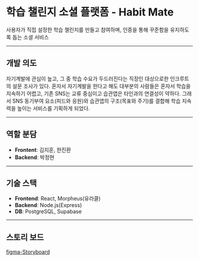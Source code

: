 # 학습 챌린지 소셜 플랫폼 - Habit Mate

사용자가 직접 설정한 학습 챌린지를 만들고 참여하며, 인증을 통해 꾸준함을 유지하도록 돕는 소셜 서비스

---

## 개발 의도

자기계발에 관심이 높고, 그 중 학습 수요가 두드러진다는 직장인 대상으로한 인크루트의 설문 조사가 있다. 혼자서 자기계발을 한다고 해도 대부분의 사람들은 혼자서 학습을 지속하기 어렵고, 기존 SNS는 교류 중심이고 습관앱은 타인과의 연결성이 약하다. 그래서 SNS 동기부여 요소(피드와 응원)와 습관앱의 구조(목표와 주기)를 결합해 학습 지속력을 높이는 서비스를 기획하게 되었다.

---

## 역할 분담

- **Frontent**: 김지훈, 한진환
- **Backend**: 박정현

---

## 기술 스택

- **Frontend**: React, Morpheus(유라클)
- **Backend**: Node.js(Express)
- **DB**: PostgreSQL, Supabase

---

## 스토리 보드

[figma-Storyboard](https://www.figma.com/design/4X5gI0HE0J0oGtbajFAJN2/-%EA%B3%B5%EC%9C%A0-SW%EC%A0%84%EB%AC%B8%EC%9D%B8%EC%9E%AC%EC%96%91%EC%84%B1%EC%82%AC%EC%97%85-%ED%8C%80-%ED%94%84%EB%A1%9C%EC%A0%9D%ED%8A%B8-%EC%8A%A4%ED%86%A0%EB%A6%AC%EB%B3%B4%EB%93%9C?t=HGxUThUmoPJx7TbY-1)
